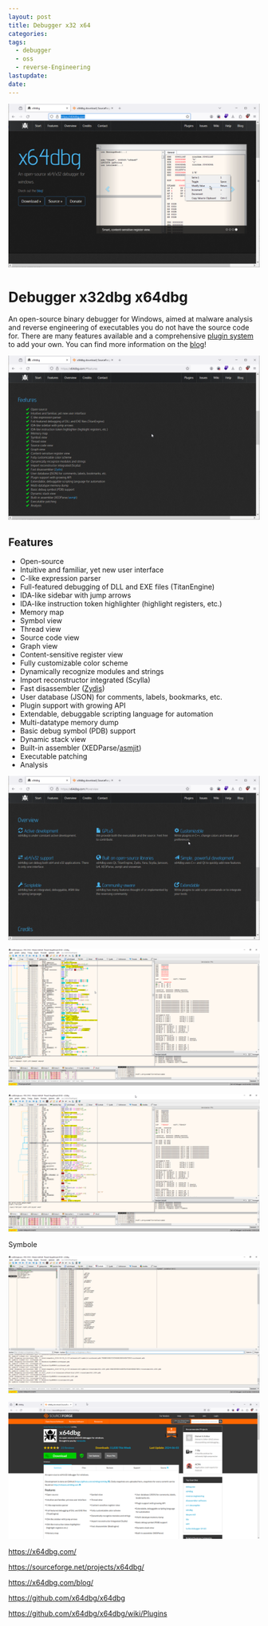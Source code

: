 ```yaml
---
layout: post
title: Debugger x32 x64
categories: 
tags:
  - debugger
  - oss
  - reverse-Engineering
lastupdate: 
date:
---
```

![](../pics/2024-06-12-x32dbg-x63dbg_image_1.png)
# Debugger x32dbg x64dbg 

An open-source binary debugger for Windows, aimed at malware analysis and reverse engineering of executables you do not have the source code for. There are many features available and a comprehensive [plugin system](https://plugins.x64dbg.com) to add your own. You can find more information on the [blog](https://x64dbg.com/blog)!


![](../pics/2024-06-12-x32dbg-x63dbg_image_2.png)
## Features

- Open-source
- Intuitive and familiar, yet new user interface
- C-like expression parser
- Full-featured debugging of DLL and EXE files (TitanEngine)
- IDA-like sidebar with jump arrows
- IDA-like instruction token highlighter (highlight registers, etc.)
- Memory map
- Symbol view
- Thread view
- Source code view
- Graph view
- Content-sensitive register view
- Fully customizable color scheme
- Dynamically recognize modules and strings
- Import reconstructor integrated (Scylla)
- Fast disassembler ([Zydis](https://zydis.re))
- User database (JSON) for comments, labels, bookmarks, etc.
- Plugin support with growing API
- Extendable, debuggable scripting language for automation
- Multi-datatype memory dump
- Basic debug symbol (PDB) support
- Dynamic stack view
- Built-in assembler (XEDParse/[asmjit](https://github.com/asmjit))
- Executable patching
- Analysis

![](../pics/2024-06-12-x32dbg-x63dbg_image_3.png)

 
![](../pics/2024-06-12-x32dbg-x63dbg_image_4.png)

![](../pics/2024-06-12-x32dbg-x63dbg_image_5.png)

Symbole

![](../pics/2024-06-12-x32dbg-x63dbg_image_6.png)

![](../pics/2024-06-12-x32dbg-x63dbg_image_7.png)



https://x64dbg.com/

https://sourceforge.net/projects/x64dbg/

https://x64dbg.com/blog/

https://github.com/x64dbg/x64dbg

https://github.com/x64dbg/x64dbg/wiki/Plugins